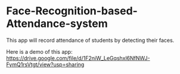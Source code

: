 # Face-Recognition-based-Attendance-system
This app will record attendance of students by detecting their faces.


Here is a demo of this app: https://drive.google.com/file/d/1F2niW_LeGqshxl6NfNWJ-FymQ1rsVtgt/view?usp=sharing
